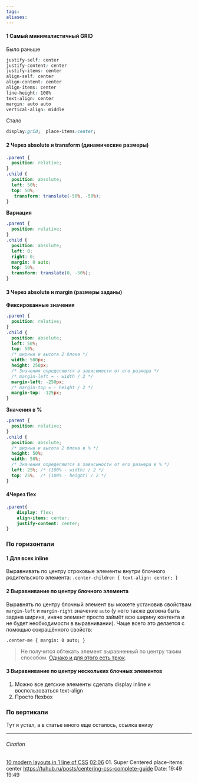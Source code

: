 ```yaml
---
tags: 
aliases: 
---
```



#### 1 Самый минималистичный GRID
Было раньше
```css
justify-self: center
justify-content: center
justify-items: center
align-self: center
align-content: center
align-items: center
line-height: 100%
text-align: center
margin: auto auto
vertical-align: middle
```
Стало
```css
display:grid;  place-items:center;
```

#### 2 Через absolute и transform (динамические размеры)
```css
.parent {
  position: relative;
}
.child {
  position: absolute;
  left: 50%;
  top: 50%;
   transform: translate(-50%, -50%);
}
```
**Вариация**
```css
.parent {
  position: relative;
}
.child {
  position: absolute;
  left: 0;
  right: 0;
  margin: 0 auto;
  top: 50%;
  transform: translate(0, -50%);
}
```

#### 3 Через absolute и margin (размеры заданы)
**Фиксированные значения**
```css
.parent {
  position: relative;
}
.child {
  position: absolute;
  left: 50%;
  top: 50%;
  /* ширина и высота 2 блока */
  width: 500px;  
  height: 250px;
  /* Значения определяются в зависимости от его размера */
  /* margin-left = - width / 2 */
  margin-left: -250px;
  /* margin-top = - height / 2 */
  margin-top: -125px;
}
```
**Значения в %**
```css
.parent {
  position: relative;
}
.child {
  position: absolute;
  /* ширина и высота 2 блока в % */
  height: 50%;
  width: 50%;
  /* Значения определяются в зависимости от его размера в % */
  left: 25%; /* (100% - width) / 2 */
  top: 25%;  /* (100% - height) / 2 */
}
```

#### 4Через flex
```css
.parent{
	display: flex;
	align-items: center;
	justify-content: center;
}
```


### По горизонтали
#### 1 Для всех inline
Выравнивать по центру строковые элементы внутри блочного родительского элемента:
`.center-children { text-align: center; }`
#### 2 Выравнивание по центру блочного элемента
Выравнять по центру блочный элемент вы можете установив свойствам `margin-left` и `margin-right` значение `auto` (у него также должна быть задана ширина, иначе элемент просто займёт всю ширину контента и не будет необходимости в выравнивании). Чаще всего это делается с помощью сокращённого свойств:
```
.center-me { margin: 0 auto; }
```
>Не получится обтекать элемент выравненный по центру таким способом. [Однако и для этого есть трюк](http://css-tricks.com/float-center/).

#### 3 Выравнивание по центру нескольких блочных элементов
1. Можно все детские элементы сделать display inline и воспользоваться text-align
2. Просто flexbox


### По вертикали
Тут я устал, а в статье много еще осталось, ссылка внизу


---
###### Citation
[10 modern layouts in 1 line of CSS](https://www.youtube.com/watch?v=qm0IfG1GyZU>) [02:06](https://www.youtube.com/watch?v=qm0IfG1GyZU&t=126s) 01. Super Centered place-items: center
https://tuhub.ru/posts/centering-css-complete-guide
Date: 19:49 19:49
